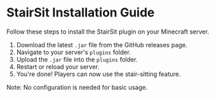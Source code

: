 # StairSit Installation Guide

Follow these steps to install the StairSit plugin on your Minecraft server.

1. Download the latest `.jar` file from the GitHub releases page.
2. Navigate to your server's `plugins` folder.
3. Upload the `.jar` file into the `plugins` folder.
4. Restart or reload your server.
5. You're done! Players can now use the stair-sitting feature.

Note: No configuration is needed for basic usage.
